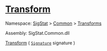 # [Transform](./ComponentsToFeatures-100663580.md)

Namespace: [SigStat]() > [Common](./../../README.md) > [Transforms](./../README.md)

Assembly: SigStat.Common.dll

[Transform](./ComponentsToFeatures-100663580.md) ( [`Signature`](./../../Signature.md) signature )
